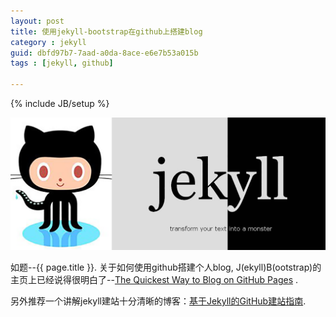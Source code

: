 ```yaml
---
layout: post
title: 使用jekyll-bootstrap在github上搭建blog
category : jekyll
guid: dbfd97b7-7aad-a0da-8ace-e6e7b53a015b
tags : [jekyll, github]

---
```

{% include JB/setup %}

![Jekyll-Bootstrap & Github](/assets/images/jekyll/github-pages-jekyll.png)

如题--{{ page.title }}. 关于如何使用github搭建个人blog, J(ekyll)B(ootstrap)的主页上已经说得很明白了--[The Quickest Way to Blog on GitHub Pages](http://jekyllbootstrap.com/) . 


另外推荐一个讲解jekyll建站十分清晰的博客：[基于Jekyll的GitHub建站指南](http://qianjiye.de/2012/07/host-your-pages-at-github-using-jekyll/#jekyll-and-github).
